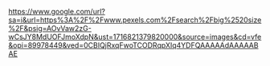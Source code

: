 https://www.google.com/url?sa=i&url=https%3A%2F%2Fwww.pexels.com%2Fsearch%2Fbig%2520size%2F&psig=AOvVaw2zG-wCsJY8MdUOFJmoXdpN&ust=1716821379820000&source=images&cd=vfe&opi=89978449&ved=0CBIQjRxqFwoTCODRqpXIq4YDFQAAAAAdAAAAABAE